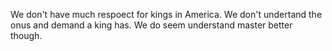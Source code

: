 We don't have much respoect for kings in America. We don't undertand the onus and demand a king has. We do seem understand master better though.